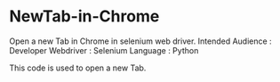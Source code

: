 # NewTab-in-Chrome
Open a new Tab in Chrome in selenium web driver.
Intended Audience : Developer
Webdriver : Selenium
Language : Python

This code is used to open a new Tab.
